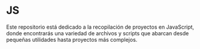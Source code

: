 # JS
Este repositorio está dedicado a la recopilación de proyectos en JavaScript, donde encontrarás una variedad de archivos y scripts que abarcan desde pequeñas utilidades hasta proyectos más complejos. 

